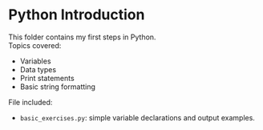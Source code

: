 # Python Introduction

This folder contains my first steps in Python.  
Topics covered:
- Variables
- Data types
- Print statements
- Basic string formatting

File included:
- `basic_exercises.py`: simple variable declarations and output examples.
